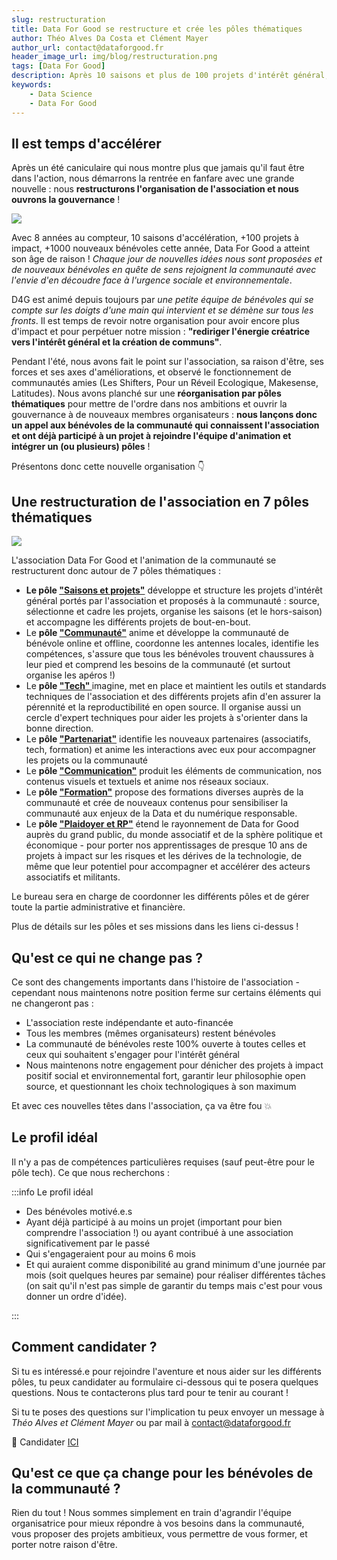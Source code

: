 ```yaml
---
slug: restructuration
title: Data For Good se restructure et crée les pôles thématiques 
author: Théo Alves Da Costa et Clément Mayer
author_url: contact@dataforgood.fr
header_image_url: img/blog/restructuration.png
tags: [Data For Good]
description: Après 10 saisons et plus de 100 projets d'intérêt général, il est temps de passer à la vitesse supérieure en ouvrant la gouvernance de l'association à de nouveaux membres bénévoles pour développer 7 pôles thématiques. Plus d'informations pour candidater dans cet article.
keywords:
    - Data Science
    - Data For Good
---
```



## Il est temps d'accélérer


Après un été caniculaire qui nous montre plus que jamais qu'il faut être dans l'action, nous démarrons la rentrée en fanfare avec une grande nouvelle : nous **restructurons l'organisation de l'association et nous ouvrons la gouvernance** !

![](./age.png)

Avec 8 années au compteur, 10 saisons d'accélération, +100 projets à impact, +1000 nouveaux bénévoles cette année, Data For Good a atteint son âge de raison ! *Chaque jour de nouvelles idées nous sont proposées et de nouveaux bénévoles en quête de sens rejoignent la communauté avec l'envie d'en découdre face à l'urgence sociale et environnementale*.

D4G est animé depuis toujours par *une petite équipe de bénévoles qui se compte sur les doigts d'une main qui intervient et se démène sur tous les fronts*. Il est temps de revoir notre organisation pour avoir encore plus d'impact et pour perpétuer notre mission : **"rediriger l'énergie créatrice vers l'intérêt général et la création de communs"**.

Pendant l'été, nous avons fait le point sur l'association, sa raison d'être, ses forces et ses axes d'améliorations, et observé le fonctionnement de communautés amies (Les Shifters, Pour un Réveil Ecologique, Makesense, Latitudes). Nous avons planché sur une **réorganisation par pôles thématiques** pour mettre de l'ordre dans nos ambitions et ouvrir la gouvernance à de nouveaux membres organisateurs : **nous lançons donc un appel aux bénévoles de la communauté qui connaissent l'association et ont déjà participé à un projet à rejoindre l'équipe d'animation et intégrer un (ou plusieurs) pôles** !

Présentons donc cette nouvelle organisation 👇

## Une restructuration de l'association en 7 pôles thématiques

![](./ples.png)

L'association Data For Good et l'animation de la communauté se restructurent donc autour de 7 pôles thématiques :

-   **Le pôle ["Saisons et projets"](https://slite.com/api/public/notes/fW3vhopD8e08Wu/redirect)** développe et structure les projets d'intérêt général portés par l'association et proposés à la communauté : source, sélectionne et cadre les projets, organise les saisons (et le hors-saison) et accompagne les différents projets de bout-en-bout.
-   Le **pôle ["Communauté"](https://slite.com/api/public/notes/nD8W9c0nw-rYy-/redirect)** anime et développe la communauté de bénévole online et offline, coordonne les antennes locales, identifie les compétences, s'assure que tous les bénévoles trouvent chaussures à leur pied et comprend les besoins de la communauté (et surtout organise les apéros !)
-   Le **pôle ["Tech" ](https://slite.com/api/public/notes/f1q0S3NlZnN28N/redirect)** imagine, met en place et maintient les outils et standards techniques de l'association et des différents projets afin d'en assurer la pérennité et la reproductibilité en open source. Il organise aussi un cercle d'expert techniques pour aider les projets à s'orienter dans la bonne direction.
-   Le **pôle ["Partenariat"](https://slite.com/api/public/notes/oBPVFQrP3byjhU/redirect)** identifie les nouveaux partenaires (associatifs, tech, formation) et anime les interactions avec eux pour accompagner les projets ou la communauté
-   Le **pôle ["Communication"](https://slite.com/api/public/notes/uIBuq78KIk3SIG/redirect)** produit les éléments de communication, nos contenus visuels et textuels et anime nos réseaux sociaux.
-   Le **pôle ["Formation"](https://slite.com/api/public/notes/m17AB6VnoR_6f6/redirect)** propose des formations diverses auprès de la communauté et crée de nouveaux contenus pour sensibiliser la communauté aux enjeux de la Data et du numérique responsable.
-   Le **pôle ["Plaidoyer et RP"](https://slite.com/api/public/notes/sH5pUDBCPEp2e7/redirect)** étend le rayonnement de Data for Good auprès du grand public, du monde associatif et de la sphère politique et économique - pour porter nos apprentissages de presque 10 ans de projets à impact sur les risques et les dérives de la technologie, de même que leur potentiel pour accompagner et accélérer des acteurs associatifs et militants.

Le bureau sera en charge de coordonner les différents pôles et de gérer toute la partie administrative et financière.

Plus de détails sur les pôles et ses missions dans les liens ci-dessus !

## Qu'est ce qui ne change pas ?

Ce sont des changements importants dans l'histoire de l'association - cependant nous maintenons notre position ferme sur certains éléments qui ne changeront pas :

-   L'association reste indépendante et auto-financée
-   Tous les membres (mêmes organisateurs) restent bénévoles
-   La communauté de bénévoles reste 100% ouverte à toutes celles et ceux qui souhaitent s'engager pour l'intérêt général
-   Nous maintenons notre engagement pour dénicher des projets à impact positif social et environnemental fort, garantir leur philosophie open source, et questionnant les choix technologiques à son maximum

Et avec ces nouvelles têtes dans l'association, ça va être fou 💥

## Le profil idéal

Il n'y a pas de compétences particulières requises (sauf peut-être pour le pôle tech). Ce que nous recherchons :

:::info Le profil idéal

-   Des bénévoles motivé.e.s
-   Ayant déjà participé à au moins un projet (important pour bien comprendre l'association !) ou ayant contribué à une association significativement par le passé
-   Qui s'engageraient pour au moins 6 mois
-   Et qui auraient comme disponibilité au grand minimum d'une journée par mois (soit quelques heures par semaine) pour réaliser différentes tâches (on sait qu'il n'est pas simple de garantir du temps mais c'est pour vous donner un ordre d'idée).

:::


## Comment candidater ?

Si tu es intéressé.e pour rejoindre l'aventure et nous aider sur les différents pôles, tu peux candidater au formulaire ci-dessous qui te posera quelques questions. Nous te contacterons plus tard pour te tenir au courant !

Si tu te poses des questions sur l'implication tu peux envoyer un message à *Théo Alves et Clément Mayer* ou par mail à [contact@dataforgood.fr](mailto:contact@dataforgood.fr)

💪 Candidater [ICI](https://airtable.com/shr4AgxdnHAbpjoPA)

## Qu'est ce que ça change pour les bénévoles de la communauté ?
Rien du tout ! Nous sommes simplement en train d'agrandir l'équipe organisatrice pour mieux répondre à vos besoins dans la communauté, vous proposer des projets ambitieux, vous permettre de vous former, et porter notre raison d'être.
          